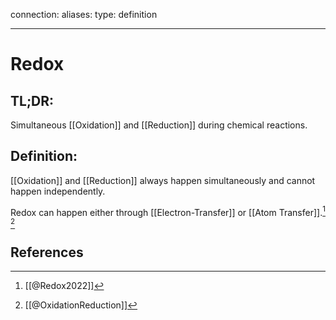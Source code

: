 
connection:
aliases: 
type: definition

---

# Redox

## TL;DR:
Simultaneous [[Oxidation]] and [[Reduction]] during chemical reactions.

## Definition:
[[Oxidation]] and [[Reduction]] always happen simultaneously and cannot happen independently. 

Redox can happen either through [[Electron-Transfer]] or [[Atom Transfer]].[^1] [^2]
## References

[^1]: [[@Redox2022]]
[^2]: [[@OxidationReduction]]